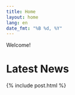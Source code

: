 ```yaml
---
title: Home
layout: home
lang: en
date_fmt: "%B %d, %Y"
---
```

<div class="jumbotron p-4 mb-3">

Welcome!

</div>

# Latest News

{% include post.html %}
